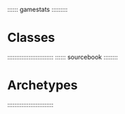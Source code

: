 :::::: gamestats :::::::::
# Classes
::::::::::::::::::::::::::
:::::: sourcebook ::::::::
# Archetypes
::::::::::::::::::::::::::

